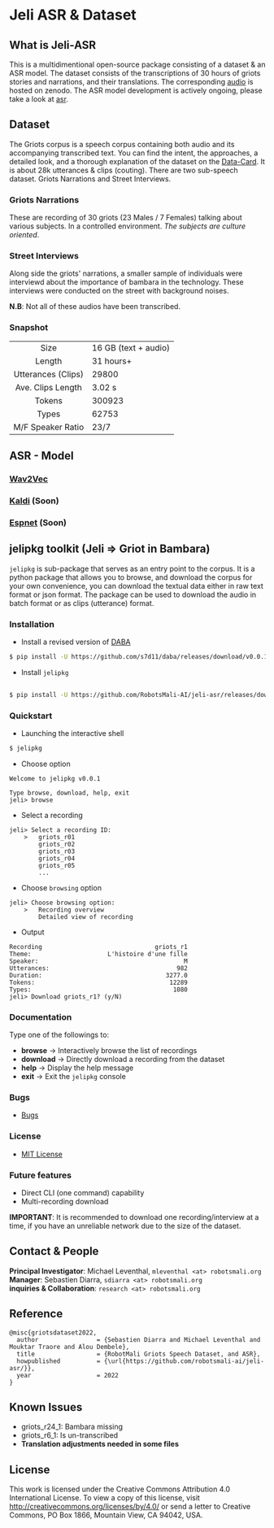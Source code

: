 # Jeli ASR & Dataset

## What is Jeli-ASR
This is a multidimentional open-source package consisting of a dataset & an ASR model. The dataset consists of the transcriptions of 30 hours of griots stories and narrations, and their translations. The corresponding [audio](https://zenodo.org/record/7094702) is hosted on zenodo. The ASR model development is actively ongoing, please take a look at [asr](./asr/README.md).

## Dataset
The Griots corpus is a speech corpus containing both audio and its accompanying transcribed text. You can find the intent, the approaches, a detailed look, and a thorough explanation of the dataset on the [Data-Card](./docs/DataCard.pdf). It is about 28k utterances & clips (couting). There are two sub-speech dataset. Griots Narrations and Street Interviews.

### Griots Narrations
These are recording of 30 griots (23 Males / 7 Females) talking about various subjects. In a controlled environment. *The subjects are culture oriented*.

### Street Interviews
Along side the griots' narrations, a smaller sample of individuals were interviewd about the importance of bambara in the technology. These interviews were conducted on the street with background noises. 

**N.B**: Not all of these audios have been transcribed.

### Snapshot
|      |     |
|:----:|:----|
|Size | 16 GB (text + audio) |
| Length | 31 hours+ | 
| Utterances (Clips) | 29800 |
|Ave. Clips Length | 3.02 s
| Tokens | 300923 |
| Types | 62753 |
| M/F Speaker Ratio | 23/7 |


## ASR - Model
### [Wav2Vec](./asr/wav2vec/)
### [Kaldi](./asr/kaldi) (Soon)
### [Espnet](./asr/espnet) (Soon)
<!-- ### TF - Keras Transfomer -->

## jelipkg toolkit (Jeli => Griot in Bambara)
<code>jelipkg</code> is sub-package that serves as an entry point to the corpus. It is a python package that allows you to browse, and download the corpus for your own convenience, you can download the textual data either in raw text format or json format. The package can be used to download the audio in batch format or as clips (utterance) format.

### Installation
- Install a revised version of [DABA](https://github.com/maslinych/daba)

```bash
$ pip install -U https://github.com/s7d11/daba/releases/download/v0.0.1-alpha/daba-0.9.2.tar.gz
```

- Install `jelipkg`

```sh
	
$ pip install -U https://github.com/RobotsMali-AI/jeli-asr/releases/download/v0.0.1-alpa/jelipkg.tar.gz

```


### Quickstart

- Launching the interactive shell

```bash
$ jelipkg
```

- Choose option

```
Welcome to jelipkg v0.0.1

Type browse, download, help, exit
jeli> browse
```

- Select a recording

```
jeli> Select a recording ID:
    >   griots_r01
        griots_r02
        griots_r03
        griots_r04
        griots_r05
        ...
```

- Choose `browsing` option
```
jeli> Choose browsing option:
    >   Recording overview
        Detailed view of recording
```

- Output

```
Recording                               griots_r1
Theme:                     L'histoire d'une fille
Speaker:                                        M
Utterances:                                   982
Duration:                                  3277.0
Tokens:                                     12289
Types:                                       1080
jeli> Download griots_r1? (y/N)
```

### Documentation
Type one of the followings to:  
- **browse** -> Interactively browse the list of recordings  
- **download** -> Directly download a recording from the dataset  
- **help** -> Display the help message  
- **exit** -> Exit the `jelipkg` console  

### Bugs
- [Bugs](https://github.com/robotsmali-ai/jeli-asr/issues)

### License
- [MIT License](./jeli/LICENSE)

### Future features
- Direct CLI (one command) capability
- Multi-recording download

**IMPORTANT**: It is recommended to download one recording/interview at a time, if you have an unreliable network due to the size of the dataset.

## Contact & People
**Principal Investigator**: Michael Leventhal, `mleventhal <at> robotsmali.org`  
**Manager**: Sebastien Diarra, `sdiarra <at> robotsmali.org`  
**inquiries & Collaboration**: `research <at> robotsmali.org`

## Reference
```
@misc{griotsdataset2022,
  author                = {Sebastien Diarra and Michael Leventhal and Mouktar Traore and Alou Dembele},
  title                 = {RobotMali Griots Speech Dataset, and ASR},
  howpublished          = {\url{https://github.com/robotsmali-ai/jeli-asr/}},
  year                  = 2022
}
```

## Known Issues
- griots_r24_1: Bambara missing
- griots_r6_1: Is un-transcribed
- **Translation adjustments needed in some files**

## License
This work is licensed under the Creative Commons Attribution 4.0 International License. To view a copy of this license, visit http://creativecommons.org/licenses/by/4.0/ or send a letter to Creative Commons, PO Box 1866, Mountain View, CA 94042, USA.
